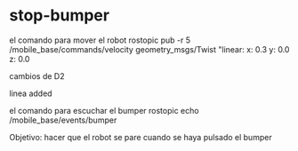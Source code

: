 # stop-bumper

el comando para mover el robot
rostopic pub -r 5 /mobile_base/commands/velocity geometry_msgs/Twist "linear:
  x: 0.3
  y: 0.0
  z: 0.0

cambios de D2

linea added

el comando para escuchar el bumper
rostopic echo /mobile_base/events/bumper


Objetivo: hacer que el robot se pare cuando se haya pulsado el bumper
